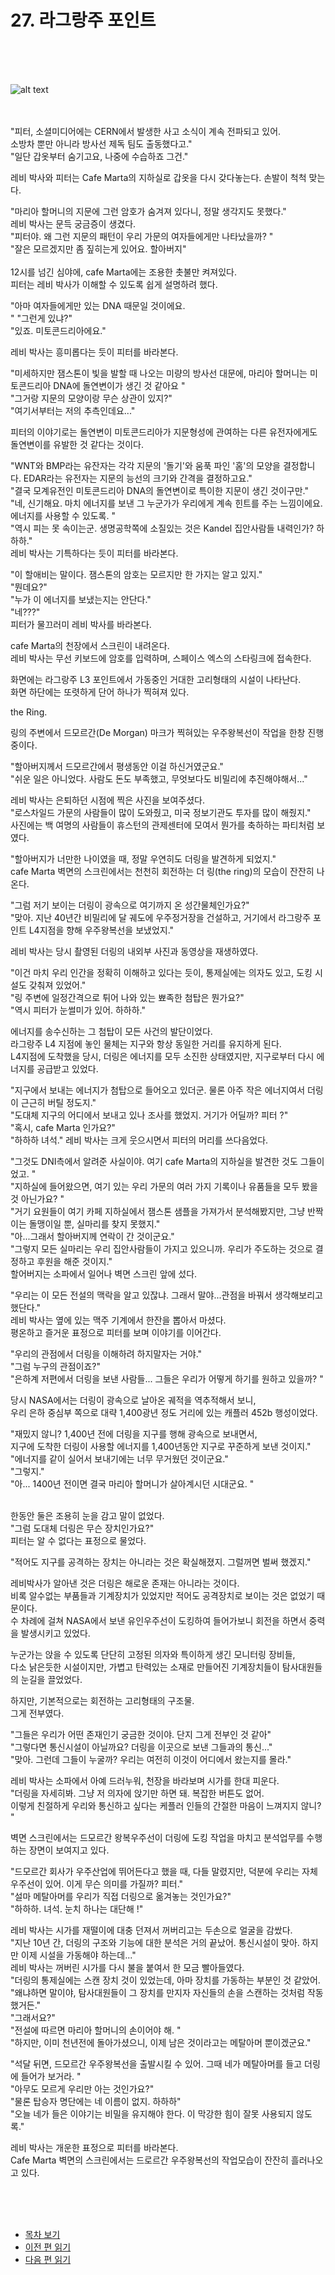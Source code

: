 # 27. 라그랑주 포인트<br>
<br><br><br>

![alt text](/01_gemston/images/ch-03-02-DNA.webp)
<br><br><br>

"피터, 소셜미디어에는 CERN에서 발생한 사고 소식이 계속 전파되고 있어.<br> 
소방차 뿐만 아니라 방사선 제독 팀도 출동했다고."<br>
"일단 갑옷부터 숨기고요, 나중에 수습하죠 그건."<br>

레비 박사와 피터는 Cafe Marta의 지하실로 갑옷을 다시 갖다놓는다. 손발이 척척 맞는다.<br>

"마리아 할머니의 지문에 그런 암호가 숨겨져 있다니, 정말 생각지도 못했다."<br>
레비 박사는 문득 궁금증이 생겼다.<br>
"피터야. 왜 그런 지문의 패턴이 우리 가문의 여자들에게만 나타났을까? "<br>
"잘은 모르겠지만 좀 짚히는게 있어요. 할아버지"<br>
<br>
12시를 넘긴 심야에, cafe Marta에는 조용한 촛불만 켜져있다.<br>
피터는 레비 박사가 이해할 수 있도록 쉽게 설명하려 했다.<br>

"아마 여자들에게만 있는 DNA 때문일 것이에요.<br>"
"그런게 있냐?"<br>
"있죠. 미토콘드리아에요."<br>

레비 박사는 흥미롭다는 듯이 피터를 바라본다.<br>

"미세하지만 잼스톤이 빛을 발할 때 나오는 미량의 방사선 대문에, 마리아 할머니는 미토콘드리아 DNA에 돌연변이가 생긴 것 같아요 "<br>
"그거랑 지문의 모양이랑 무슨 상관이 있지?"<br>
"여기서부터는 저의 추측인데요..."<br>

피터의 이야기로는 돌연변이 미토콘드리아가 지문형성에 관여하는 다른 유전자에게도 돌연변이를 유발한 것 같다는 것이다.<br>

"WNT와 BMP라는 유잔자는 각각 지문의 '돌기'와 움푹 파인 '홈'의 모양을 결정합니다. EDAR라는 유전자는  지문의 능선의 크기와 간격을 결정하고요."<br>
"결국 모계유전인 미토콘드리아 DNA의 돌연변이로 특이한 지문이 생긴 것이구만."<br>
"네, 신기해요. 마치 에너지를 보낸 그 누군가가 우리에게 계속 힌트를 주는 느낌이에요. 에너지를 사용할 수 있도록. "<br>
"역시 피는 못 속이는군. 생명공학쪽에 소질있는 것은 Kandel 집안사람들 내력인가?  하하하."<br>
레비 박사는 기특하다는 듯이 피터를 바라본다.<br>

"이 할애비는 말이다. 잼스톤의 암호는 모르지만 한 가지는 알고 있지."<br>
"뭔데요?"<br>
"누가 이 에너지를 보냈는지는 안단다."<br>
"네???"<br>
피터가 물끄러미 레비 박사를 바라본다.<br>

cafe Marta의 천장에서 스크린이 내려온다. <br>
레비 박사는 무선 키보드에 암호를 입력하며, 스페이스 엑스의 스타링크에 접속한다.<br>

화면에는 라그랑주 L3 포인트에서 가동중인 거대한 고리형태의 시설이 나타난다. <br>
화면 하단에는 또렷하게 단어 하나가 찍혀져 있다. <br>

the Ring.<br>

링의 주변에서 드모르간(De Morgan) 마크가 찍혀있는 우주왕복선이 작업을 한창 진행 중이다.<br>

"할아버지께서 드모르간에서 평생동안 이걸 하신거였군요."<br>
"쉬운 일은 아니었다. 사람도 돈도 부족했고, 무엇보다도 비밀리에 추진해야해서..."<br>

레비 박사는 은퇴하던 시점에 찍은 사진을 보여주셨다. <br>
"로스차일드 가문의 사람들이 많이 도와줬고, 미국 정보기관도 투자를 많이 해줬지."<br>
사진에는 백 여명의 사람들이 휴스턴의 관제센터에 모여서 뭔가를 축하하는 파티처럼 보였다. <br>

"할아버지가 너만한 나이였을 때, 정말 우연히도 더링을 발견하게 되었지."<br>
cafe Marta 벽면의 스크린에서는 천천히 회전하는 더 링(the ring)의 모습이 잔잔히 나온다. <br>

"그럼 저기 보이는 더링이 광속으로 여기까지 온 성간물체인가요?" <br>
"맞아. 지난 40년간 비밀리에 달 궤도에 우주정거장을 건설하고, 거기에서 라그랑주 포인트 L4지점을 향해 우주왕복선을 보냈었지."<br>

레비 박사는 당시 촬영된 더링의 내외부 사진과 동영상을 재생하였다.<br>

"이건 마치 우리 인간을 정확히 이해하고 있다는 듯이, 통제실에는 의자도 있고, 도킹 시설도 갖춰져 있었어."<br>
"링 주변에 일정간격으로 튀어 나와 있는 뾰족한 첨탑은 뭔가요?" <br>
"역시 피터가 눈썰미가 있어. 하하하." <br>

에너지를 송수신하는 그 첨탑이 모든 사건의 발단이었다. <br>
라그랑주 L4 지점에 놓인 물체는 지구와 항상 동일한 거리를 유지하게 된다. <br>
L4지점에 도착했을 당시, 더링은 에너지를 모두 소진한 상태였지만, 지구로부터 다시 에너지를 공급받고 있었다.<br>

"지구에서 보내는 에너지가 첨탑으로 들어오고 있더군. 물론 아주 작은 에너지여서 더링이 근근히 버틸 정도지." <br>
"도대체 지구의 어디에서 보내고 있나 조사를 했었지. 거기가 어딜까? 피터 ?"<br>
"혹시, cafe Marta 인가요?"<br>
"하하하 녀석."
레비 박사는 크게 웃으시면서 피터의 머리를 쓰다음었다. <br>

"그것도 DNI측에서 알려준 사실이야. 여기 cafe Marta의 지하실을 발견한 것도 그들이었고. " <br>
"지하실에 들어왔으면, 여기 있는 우리 가문의 여러 가지 기록이나 유품들을 모두 봤을 것 아닌가요? "<br>
"거기 요원들이 여기 카페 지하실에서 잼스톤 샘플을 가져가서 분석해봤지만, 그냥 반짝이는 돌맹이일 뿐, 실마리를 찾지 못했지." <br>
"아...그래서 할아버지께 연락이 간 것이군요."<br>
"그렇지 모든 실마리는 우리 집안사람들이 가지고 있으니까. 우리가 주도하는 것으로 결정하고 후원을 해준 것이지."<br>
할어버지는 소파에서 일어나 벽면 스크린 앞에 섰다. <br>

"우리는 이 모든 전설의 맥락을 알고 있잖냐. 그래서 말야...관점을 바꿔서 생각해보리고 했단다."<br>
레비 박사는 옆에 있는 맥주 기계에서 한잔을 뽑아서 마셨다. <br>
평온하고 즐거운 표정으로 피터를 보며 이야기를 이어간다.<br>

"우리의 관점에서 더링을 이해하려 하지말자는 거야." <br>
"그럼 누구의 관점이죠?" <br>
"은하계 저편에서 더링을 보낸 사람들... 그들은 우리가 어떻게 하기를 원하고 있을까? "<br>

당시 NASA에서는 더링이 광속으로 날아온 궤적을 역추적해서 보니, <br> 
우리 은하 중심부 쪽으로 대략 1,400광년 정도 거리에 있는 캐플러 452b 행성이었다. <br>

"재밌지 않니? 1,400년 전에 더링을 지구를 행해 광속으로 보내면서, <br>
지구에 도착한 더링이 사용할 에너지를 1,400년동안 지구로 꾸준하게 보낸 것이지."<br>
"에너지를 같이 실어서 보내기에는 너무 무거웠던 것이군요."<br>
"그렇지." <br>
"아... 1400년 전이면 결국 마리아 할머니가 살아계시던 시대군요. " <br>

<br>
한동안 둘은 조용히 눈을 감고 말이 없었다.<br>
"그럼 도대체 더링은 무슨 장치인가요?"<br>
피터는 알 수 없다는 표정으로 물었다.<br>

"적어도 지구를 공격하는 장치는 아니라는 것은 확실해졌지. 그럴꺼면 벌써 했겠지."<br>

레비박사가 알아낸 것은 더링은 해로운 존재는 아니라는 것이다.<br>
비록 알수없는 부품들과 기계장치가 있었지만 적어도 공격장치로 보이는 것은 없었기 때문이다. <br>
수 차례에 걸쳐 NASA에서 보낸 유인우주선이 도킹하여 들어가보니 회전을 하면서 중력을 발생시키고 있었다.<br>

누군가는 앉을 수 있도록 단단히 고정된 의자와 특이하게 생긴 모니터링 장비들, <br>
다소 낡은듯한 시설이지만, 가볍고 탄력있는 소재로 만들어진 기계장치들이 탐사대원들의 눈길을 끌었었다. <br>

하지만, 기본적으로는 회전하는 고리형태의 구조물.<br>
그게 전부였다.<br>

"그들은 우리가 어떤 존재인기 궁금한 것이야. 단지 그게 전부인 것 같아" <br>
"그렇다면 통신시설이 아닐까요? 더링을 이곳으로 보낸 그들과의 통신..."<br>
"맞아. 그런데 그들이 누굴까? 우리는 여전히 이것이 어디에서 왔는지를 몰라."<br>

레비 박사는 소파에서 아예 드러누워, 천장을 바라보며 시가를 한대 피운다.<br>
"더링을 자세히봐. 그냥 저 의자에 앉기만 하면 돼. 복잡한 버튼도 없어. <br>
이렇게 친절하게 우리와 통신하고 싶다는 케플러 인들의 간절한 마음이 느껴지지 않니? "<br>

벽면 스크린에서는 드모르간 왕복우주선이 더링에 도킹 작업을 마치고 분석업무를 수행하는 장면이 보여지고 있다.<br>

"드모르간 회사가 우주산업에 뛰어든다고 했을 때, 다들 말렸지만, 덕분에 우리는 자체 우주선이 있어. 이게 무슨 의미를 가질까? 피터."<br>
"설마 메탈아머를 우리가 직접 더링으로 옮겨놓는 것인가요?"<br>
"하하하. 녀석. 눈치 하나는 대단해 !"<br>

레비 박사는 시가를 재떨이에 대충 던져서 꺼버리고는 두손으로 얼굴을 감쌌다.<br>
"지난 10년 간, 더링의 구조와 기능에 대한 분석은 거의 끝났어. 통신시설이 맞아. 하지만 이제 시설을 가동해야 하는데..." <br>
레비 박사는 꺼버린 시가를 다시 불을 붙여서 한 모금 빨아들였다.<br>
"더링의 통제실에는 스캔 장치 것이 있었는데, 아마 장치를 가동하는 부분인 것 같았어.
"왜냐하면 말이야, 탐사대원들이 그 장치를 만지자 자신들의 손을 스캔하는 것처럼 작동했거든." <br>
"그래서요?" <br>
"전설에 따르면 마리아 할머니의 손이어야 해. " <br>
"하지만, 이미 천년전에 돌아가셨으니, 이제 남은 것이라고는 메탈아머 뿐이겠군요."<br>

"석달 뒤면, 드모르간 우주왕복선을 출발시킬 수 있어. 그때 네가 메탈아머를 들고 더링에 들어가 보거라. "<br>
"아무도 모르게 우리만 아는 것인가요?"<br>
"물론 탑승자 명단에는 네 이름이 없지. 하하하" <br>
"오늘 네가 들은 이야기는 비밀을 유지해야 한다. 이 막강한 힘이 잘못 사용되지 않도록."<br>

레비 박사는 개운한 표정으로 피터를 바라본다. <br>
Cafe Marta 벽면의 스크린에서는 드로르간 우주왕복선의 작업모습이 잔잔히 흘러나오고 있다. <br>


<br><br><br>

* [목차 보기](content_kr.md) <br>
* [이전 편 읽기](/01_gemston/KR/KR_26.md)
* [다음 편 읽기](/01_gemston/KR/KR_28-29.md)